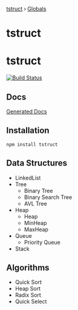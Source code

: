 [tstruct](README.md) › [Globals](globals.md)

# tstruct

# tstruct
[![Build Status](https://travis-ci.org/powerofsoul/tstruct.svg?branch=master)](https://travis-ci.org/powerofsoul/tstruct)

## Docs
[Generated Docs](docs/globals.md)

## Installation
~~~
npm install tstruct 
~~~

## Data Structures 
- LinkedList
- Tree
    - Binary Tree
    - Binary Search Tree
    - AVL Tree
- Heap
    - Heap
    - MinHeap
    - MaxHeap
- Queue
    - Priority Queue
- Stack

## Algorithms
- Quick Sort
- Heap Sort
- Radix Sort
- Quick Select
